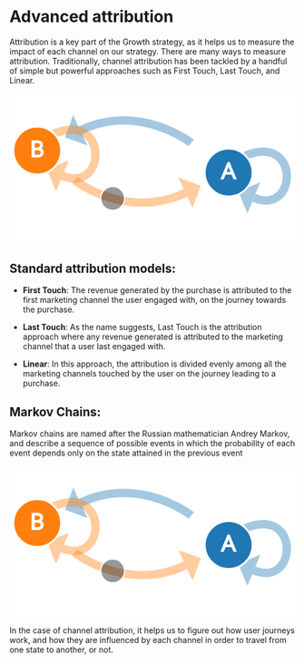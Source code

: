 # Advanced attribution

Attribution is a key part of the Growth strategy, as it helps us to measure the impact of each channel on our strategy. 
There are many ways to measure attribution. Traditionally, channel attribution has been tackled by a handful of simple but powerful approaches such as First Touch, Last Touch, and Linear.

![Customer journey](https://github.com/mikelvallejo/attribution-model/blob/main/markov-chains.png)

## Standard attribution models:

* **First Touch**: The revenue generated by the purchase is attributed to the first marketing channel the user engaged with, on the journey towards the purchase.
* **Last Touch**: As the name suggests, Last Touch is the attribution approach where any revenue generated is attributed to the marketing channel that a user last engaged with.

* **Linear**: In this approach, the attribution is divided evenly among all the marketing channels touched by the user on the journey leading to a purchase.


## Markov Chains:

Markov chains are named after the Russian mathematician Andrey Markov, and describe a sequence of possible events in which the probability of each event depends only on the state attained in the previous event

![Markov chain](https://github.com/mikelvallejo/attribution-model/blob/main/markov-chains.png)

In the case of channel attribution, it helps us to figure out how user journeys work, and how they are influenced by each channel in order to travel from one state to another, or not.

